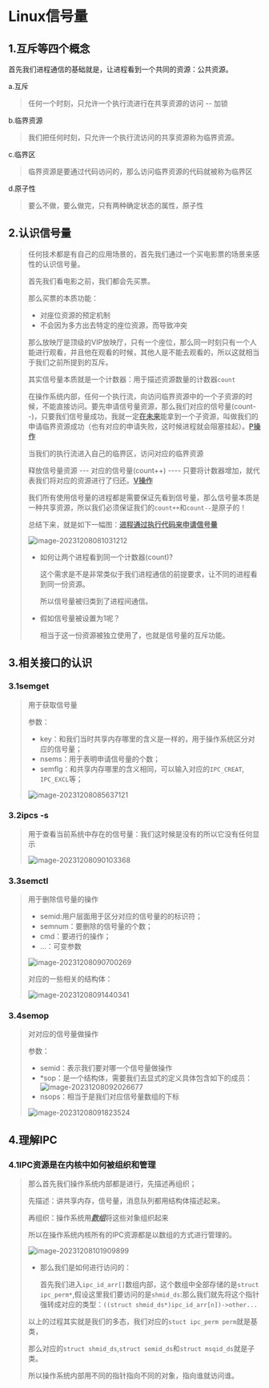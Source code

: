 # Linux信号量

## 1.互斥等四个概念

首先我们进程通信的基础就是，让进程看到一个共同的资源：公共资源。

a.互斥

> 任何一个时刻，只允许一个执行流进行在共享资源的访问 -- 加锁

b.临界资源

> 我们把任何时刻，只允许一个执行流访问的共享资源称为临界资源。

c.临界区

> 临界资源是要通过代码访问的，那么访问临界资源的代码就被称为临界区

d.原子性

> 要么不做，要么做完，只有两种确定状态的属性，原子性

## 2.认识信号量

> 任何技术都是有自己的应用场景的，首先我们通过一个买电影票的场景来感性的认识信号量。
>
> 首先我们看电影之前，我们都会先买票。
>
> 那么买票的本质功能：
>
> - 对座位资源的预定机制
> - 不会因为多方出去特定的座位资源，而导致冲突
>
> 那么放映厅是顶级的VIP放映厅，只有一个座位，那么同一时刻只有一个人能进行观看，并且他在观看的时候，其他人是不能去观看的，所以这就相当于我们之前所提到的互斥。
>
> 其实信号量本质就是一个计数器：用于描述资源数量的计数器`count`
>
> 在操作系统内部，任何一个执行流，向访问临界资源中的一个子资源的时候，不能直接访问。要先申请信号量资源，那么我们对应的信号量(count--)，只要我们信号量成功，我就一定<u>**在未来**</u>能拿到一个子资源，叫做我们的申请临界资源成功（也有对应的申请失败，这时候进程就会阻塞挂起）。<u>**P操作**</u>
>
> 当我们的执行流进入自己的临界区，访问对应的临界资源
>
> 释放信号量资源 --- 对应的信号量(count++) ---- 只要将计数器增加，就代表我们将对应的资源进行了归还。<u>**V操作**</u>
>
> 我们所有使用信号量的进程都是需要保证先看到信号量，那么信号量本质是一种共享资源，所以我们必须保证我们的`count++`和`count--`是原子的！
>
> 总结下来，就是如下一幅图：<u>**进程通过执行代码来申请信号量**</u>
>
> ![image-20231208081031212](https://gitee.com/slow-heating-shaanxi-people/pictrue/raw/master/pmm/image-20231208081031212.png)
>
> - 如何让两个进程看到同一个计数器(count)?
>
>   这个需求是不是非常类似于我们进程通信的前提要求，让不同的进程看到同一份资源。
>
>   所以信号量被归类到了进程间通信。
>
> - 假如信号量被设置为1呢？
>
>   相当于这一份资源被独立使用了，也就是信号量的互斥功能。

## 3.相关接口的认识

### 3.1semget

> 用于获取信号量
>
> 参数：
>
> - key：和我们当时共享内存哪里的含义是一样的，用于操作系统区分对应的信号量；
> - nsems：用于表明申请信号量的个数；
> - semflg：和共享内存哪里的含义相同，可以输入对应的`IPC_CREAT`, `IPC_EXCL`等；
>
> ![image-20231208085637121](https://gitee.com/slow-heating-shaanxi-people/pictrue/raw/master/pmm/image-20231208085637121.png)

### 3.2ipcs -s

> 用于查看当前系统中存在的信号量：我们这时候是没有的所以它没有任何显示
>
> ![image-20231208090103368](https://gitee.com/slow-heating-shaanxi-people/pictrue/raw/master/pmm/image-20231208090103368.png)

### 3.3semctl

> 用于删除信号量的操作
>
> - semid:用户层面用于区分对应的信号量的的标识符；
> - semnum：要删除的信号量的个数；
> - cmd：要进行的操作；
> - ...：可变参数 
>
> ![image-20231208090700269](https://gitee.com/slow-heating-shaanxi-people/pictrue/raw/master/pmm/image-20231208090700269.png)
>
> 对应的一些相关的结构体：
>
> ![image-20231208091440341](https://gitee.com/slow-heating-shaanxi-people/pictrue/raw/master/pmm/image-20231208091440341.png)

### 3.4semop

> 对对应的信号量做操作
>
> 参数：
>
> - semid：表示我们要对哪一个信号量做操作
> - *sop：是一个结构体，需要我们去显式的定义具体包含如下的成员：
>   ![image-20231208092026677](https://gitee.com/slow-heating-shaanxi-people/pictrue/raw/master/pmm/image-20231208092026677.png)
> - nsops：相当于是我们对应信号量数组的下标
>
> ![image-20231208091823524](https://gitee.com/slow-heating-shaanxi-people/pictrue/raw/master/pmm/image-20231208091823524.png)

## 4.理解IPC

### 4.1IPC资源是在内核中如何被组织和管理

> 那么首先我们操作系统内部都是进行，先描述再组织；
>
> 先描述：讲共享内存，信号量，消息队列都用结构体描述起来。
>
> 再组织：操作系统用<u>***数组***</u>将这些对象组织起来
>
> 所以在操作系统内核所有的IPC资源都是以数组的方式进行管理的。
>
> ![image-20231208101909899](https://gitee.com/slow-heating-shaanxi-people/pictrue/raw/master/pmm/image-20231208101909899.png)
>
> - 那么我们是如何进行访问的：
>
>   首先我们进入`ipc_id_arr[]`数组内部，这个数组中全部存储的是`struct ipc_perm*`,假设这里我们要访问的是`shmid_ds`:那么我们就先将这个指针强转成对应的类型：`((struct shmid_ds*)ipc_id_arr[n])->other...`
>
> 以上的过程其实就是我们的多态，我们对应的`stuct ipc_perm perm`就是基类，
>
> 那么对应的`struct shmid_ds`,`struct semid_ds`和`struct msqid_ds`就是子类。
>
> 所以操作系统内部用不同的指针指向不同的对象，指向谁就访问谁。